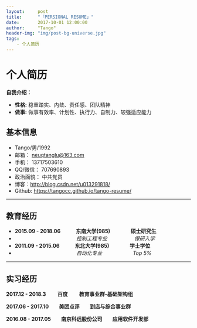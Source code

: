 ```yaml
---
layout:     post
title:      "「PERSIONAL RESUME」"
date:       2017-10-01 12:00:00
author:     "Tango"
header-img: "img/post-bg-universe.jpg"
tags:
    - 个人简历
---
```

# 个人简历
**自我介绍：**
- **性格:** 稳重踏实、内敛、责任感、团队精神 
- **做事:** 做事有效率、计划性、执行力、自制力、较强适应能力

## 基本信息

- Tango/男/1992
- 邮箱： neuqtanglu@163.com
- 手机： 13717503610
- QQ/微信：   707690893
- 政治面貌：  中共党员
- 博客：http://blog.csdn.net/u013291818/ 
- Github: https://tangocc.github.io/tango-resume/

-------------------
## 教育经历

- **2015.09 - 2018.06　　　东南大学(985)　　　　硕士研究生**  
- 　　　　　　　　　　　　_控制工程专业_　　　　　 _保研入学_
- **2011.09 - 2015.06　　　东北大学(985)　　　　学士学位**  
- 　　　　　　　　　　　　_自动化专业_　　　　　　_Top 5%_

-------------------
## 实习经历
**2017.12 - 2018.3　　 百度　　   教育事业群-基础架构组**

**2017.06 - 2017.10　　美团点评　　到店与综合事业群**

**2016.08 - 2017.05　　南京科远股份公司　　应用软件开发部**
